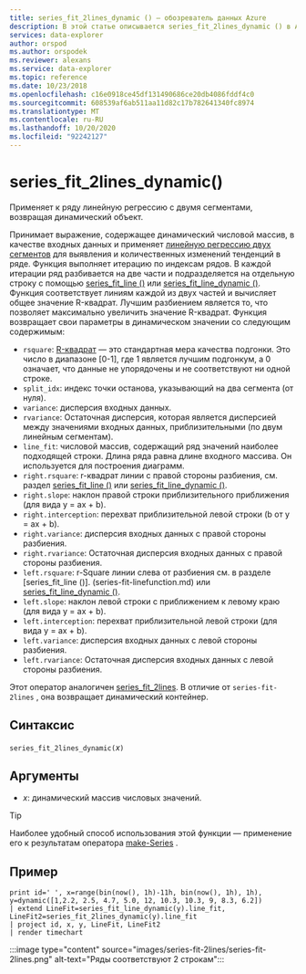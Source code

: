 ```yaml
---
title: series_fit_2lines_dynamic () — обозреватель данных Azure
description: В этой статье описывается series_fit_2lines_dynamic () в Azure обозреватель данных.
services: data-explorer
author: orspod
ms.author: orspodek
ms.reviewer: alexans
ms.service: data-explorer
ms.topic: reference
ms.date: 10/23/2018
ms.openlocfilehash: c16e0918ce45df131490686ce20db4086fddf4c0
ms.sourcegitcommit: 608539af6ab511aa11d82c17b782641340fc8974
ms.translationtype: MT
ms.contentlocale: ru-RU
ms.lasthandoff: 10/20/2020
ms.locfileid: "92242127"
---
```

# <a name="series_fit_2lines_dynamic"></a>series_fit_2lines_dynamic()

Применяет к ряду линейную регрессию с двумя сегментами, возвращая динамический объект.  

Принимает выражение, содержащее динамический числовой массив, в качестве входных данных и применяет [линейную регрессию двух сегментов](https://en.wikipedia.org/wiki/Segmented_regression) для выявления и количественных изменений тенденций в ряде. Функция выполняет итерацию по индексам рядов. В каждой итерации ряд разбивается на две части и подразделяется на отдельную строку с помощью [series_fit_line ()](series-fit-linefunction.md) или [series_fit_line_dynamic ()](series-fit-line-dynamicfunction.md). Функция соответствует линиям каждой из двух частей и вычисляет общее значение R-квадрат. Лучшим разбиением является то, что позволяет максимально увеличить значение R-квадрат. Функция возвращает свои параметры в динамическом значении со следующим содержимым:

* `rsquare`: [R-квадрат](https://en.wikipedia.org/wiki/Coefficient_of_determination) — это стандартная мера качества подгонки. Это число в диапазоне [0-1], где 1 является лучшим подгонкум, а 0 означает, что данные не упорядочены и не соответствуют ни одной строке.
* `split_idx`: индекс точки останова, указывающий на два сегмента (от нуля).
* `variance`: дисперсия входных данных.
* `rvariance`: Остаточная дисперсия, которая является дисперсией между значениями входных данных, приблизительными (по двум линейным сегментам).
* `line_fit`: числовой массив, содержащий ряд значений наиболее подходящей строки. Длина ряда равна длине входного массива. Он используется для построения диаграмм.
* `right.rsquare`: r-квадрат линии с правой стороны разбиения, см. раздел [series_fit_line ()](series-fit-linefunction.md) или [series_fit_line_dynamic ()](series-fit-line-dynamicfunction.md).
* `right.slope`: наклон правой строки приблизительного приближения (для вида y = ax + b).
* `right.interception`: перехват приблизительной левой строки (b от y = ax + b).
* `right.variance`: дисперсия входных данных с правой стороны разбиения.
* `right.rvariance`: Остаточная дисперсия входных данных с правой стороны разбиения.
* `left.rsquare`: r-Square линии слева от разбиения см. в разделе [series_fit_line ()]. (series-fit-linefunction.md) или [series_fit_line_dynamic ()](series-fit-line-dynamicfunction.md).
* `left.slope`: наклон левой строки с приближением к левому краю (для вида y = ax + b).
* `left.interception`: перехват приблизительной левой строки (для вида y = ax + b).
* `left.variance`: дисперсия входных данных с левой стороны разбиения.
* `left.rvariance`: Остаточная дисперсия входных данных с левой стороны разбиения.

Этот оператор аналогичен [series_fit_2lines](series-fit-2linesfunction.md). В отличие от `series-fit-2lines` , она возвращает динамический контейнер.

## <a name="syntax"></a>Синтаксис

`series_fit_2lines_dynamic(`*x*`)`

## <a name="arguments"></a>Аргументы

* *x*: динамический массив числовых значений.  

> [!TIP]
> Наиболее удобный способ использования этой функции — применение его к результатам оператора [make-Series](make-seriesoperator.md) .

## <a name="example"></a>Пример

<!-- csl: https://help.kusto.windows.net:443/Samples -->
```kusto
print id=' ', x=range(bin(now(), 1h)-11h, bin(now(), 1h), 1h), y=dynamic([1,2.2, 2.5, 4.7, 5.0, 12, 10.3, 10.3, 9, 8.3, 6.2])
| extend LineFit=series_fit_line_dynamic(y).line_fit, LineFit2=series_fit_2lines_dynamic(y).line_fit
| project id, x, y, LineFit, LineFit2
| render timechart
```

:::image type="content" source="images/series-fit-2lines/series-fit-2lines.png" alt-text="Ряды соответствуют 2 строкам":::
